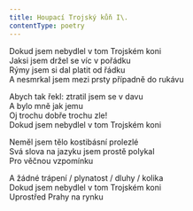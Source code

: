 ```yaml
---
title: Houpací Trojský kůň I\.
contentType: poetry
---
```


<section>

Dokud jsem nebydlel v tom Trojském koni  
Jaksi jsem držel se víc v pořádku  
Rýmy jsem si dal platit od řádku  
A nesmrkal jsem mezi prsty případně do rukávu

</section>

<section>

Abych tak řekl: ztratil jsem se v davu  
A bylo mně jak jemu  
Oj trochu dobře trochu zle!  
Dokud jsem nebydlel v tom Trojském koni

</section>

<section>

Neměl jsem tělo kostibásní prolezlé  
Svá slova na jazyku jsem prostě polykal  
Pro věčnou vzpomínku

</section>

<section>

A žádné trápení / plynatost / dluhy / kolika  
Dokud jsem nebydlel v tom Trojském koni  
Uprostřed Prahy na rynku

</section>
